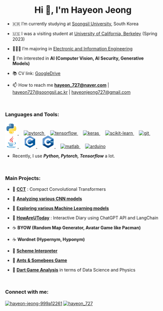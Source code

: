 <h1 align="center">Hi 👋, I'm Hayeon Jeong</h1>

- 🇰🇷 I’m currently studying at [Soongsil University](http://infocom.ssu.ac.kr/kor/main/), South Korea

- 🇺🇸 I was a visiting student at [University of California, Berkeley](https://bisp.berkeley.edu/) (Spring 2023)

- 👩🏻‍💻 I’m majoring in [Electronic and Information Engineering](http://infocom.ssu.ac.kr/kor/undergraduate/0203.php)

- 🌱 I’m interested in **AI (Computer Vision, AI Security, Generative Models)**

- 📚 CV link: [GoogleDrive]([https://drive.google.com/file/d/1XIkuNsKmUpuxmyJ3SY_JZOQnC81t7oW1/view?usp=sharing](https://drive.google.com/file/d/1vmPQQ2Ce4aWUtJTEn_RP-ro-A1daY6-F/view?usp=drive_link))

- 📫 How to reach me **[hayeon_727@naver.com](mailto:hayeon_727@naver.com)** | [hayeon727@soongsil.ac.kr](mailto:hayeon727@soongsil.ac.kr) | [hayeonjeong727@gmail.com](mailto:hayeonjeong727@gmail.com)

<br>

<h3 align="left">Languages and Tools:</h3>
<p align="left"> 
  <a href="https://www.python.org" target="_blank" rel="noreferrer"> 
    <img src="https://raw.githubusercontent.com/devicons/devicon/master/icons/python/python-original.svg" alt="python" width="40" height="40"/> 
  </a>&nbsp;&nbsp;&nbsp;
  <a href="https://pytorch.org/" target="_blank" rel="noreferrer"> 
    <img src="https://www.vectorlogo.zone/logos/pytorch/pytorch-icon.svg" alt="pytorch" width="40" height="40"/> 
  </a>&nbsp;&nbsp;&nbsp;
  <a href="https://www.tensorflow.org/" target="_blank" rel="noreferrer"> 
    <img src="https://www.vectorlogo.zone/logos/tensorflow/tensorflow-icon.svg" alt="tensorflow" width="40" height="40"/> 
  </a>&nbsp;&nbsp;&nbsp;
  <a href="https://keras.io/" target="_blank" rel="noreferrer"> 
    <img src="https://upload.wikimedia.org/wikipedia/commons/a/ae/Keras_logo.svg" alt="keras" width="40" height="40"/> 
  </a>&nbsp;&nbsp;&nbsp;
  <a href="https://scikit-learn.org/" target="_blank" rel="noreferrer"> 
    <img src="https://upload.wikimedia.org/wikipedia/commons/0/05/Scikit_learn_logo_small.svg" alt="scikit-learn" width="40" height="40"/>
</a>&nbsp;&nbsp;&nbsp;
  <a href="https://git-scm.com/" target="_blank" rel="noreferrer"> 
    <img src="https://www.vectorlogo.zone/logos/git-scm/git-scm-icon.svg" alt="git" width="40" height="40"/> 
  </a>&nbsp;&nbsp;&nbsp;
  <a href="https://www.java.com" target="_blank" rel="noreferrer"> 
    <img src="https://raw.githubusercontent.com/devicons/devicon/master/icons/java/java-original.svg" alt="java" width="40" height="40"/> 
  </a>&nbsp;&nbsp;&nbsp;
  <a href="https://www.cprogramming.com/" target="_blank" rel="noreferrer"> 
    <img src="https://raw.githubusercontent.com/devicons/devicon/master/icons/c/c-original.svg" alt="c" width="40" height="40"/> 
  </a>&nbsp;&nbsp;&nbsp;
  <a href="https://www.w3schools.com/cpp/" target="_blank" rel="noreferrer"> 
    <img src="https://raw.githubusercontent.com/devicons/devicon/master/icons/cplusplus/cplusplus-original.svg" alt="cplusplus" width="40" height="40"/> 
  </a>&nbsp;&nbsp;&nbsp;
  <a href="https://www.mathworks.com/" target="_blank" rel="noreferrer"> 
    <img src="https://upload.wikimedia.org/wikipedia/commons/2/21/Matlab_Logo.png" alt="matlab" width="40" height="40"/> 
  </a>&nbsp;&nbsp;&nbsp;
  <a href="https://www.arduino.cc/" target="_blank" rel="noreferrer"> 
    <img src="https://cdn.worldvectorlogo.com/logos/arduino-1.svg" alt="arduino" width="40" height="40"/>
  </a> 
</p>

- Recently, I use ***Python, Pytorch, Tensorflow*** a lot.

<br>

<h3 align="left">Main Projects:</h3>

- 🧠 **[CCT](https://github.com/HayeonJeong/CCT)** : Compact Convolutional Transformers

- 🧠 **[Analyzing various CNN models](https://github.com/HayeonJeong/2024_Spring_ANN)**

- 🧠 **[Exploring various Machine Learning models](https://github.com/HayeonJeong/2023_Fall_ML)**
  
- 🧠 **[HowAreUToday](https://github.com/orgs/HowAreUToday/repositories)** : Interactive Diary using ChatGPT API and LangChain

- ☕️ **BYOW (Random Map Generator, Avatar Game like Pacman)**

- ☕️ **Wordnet (Hypernym, Hyponym)**

- 🐍 **[Scheme Interpreter](https://github.com/HayeonJeong/cs61a/tree/main/projects/scheme)**

- 🐍 **[Ants & Somebees Game](https://github.com/HayeonJeong/cs61a/tree/main/projects/ants)**

- 🐍 **[Dart Game Analysis](https://github.com/HayeonJeong/physics77/tree/main/CapstoneProject/Final_ver)** in terms of Data Science and Physics

<br>

<h3 align="left">Connect with me:</h3>
<p align="left">
<a href="https://linkedin.com/in/hayeon-jeong-999a12261" target="blank"><img align="center" src="https://raw.githubusercontent.com/rahuldkjain/github-profile-readme-generator/master/src/images/icons/Social/linked-in-alt.svg" alt="hayeon-jeong-999a12261" height="30" width="40" /></a>
<a href="https://instagram.com/hayeon_727" target="blank"><img align="center" src="https://raw.githubusercontent.com/rahuldkjain/github-profile-readme-generator/master/src/images/icons/Social/instagram.svg" alt="hayeon_727" height="30" width="40" /></a>
</p>
